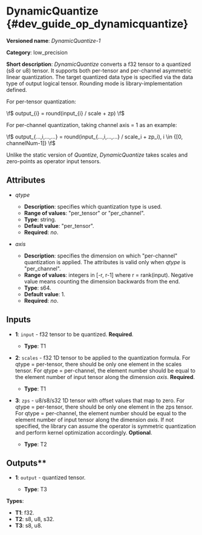 # DynamicQuantize {#dev_guide_op_dynamicquantize}

**Versioned name**: *DynamicQuantize-1*

**Category**: low_precision

**Short description**: *DynamicQuantize* converts a f32 tensor to a quantized
(s8 or u8) tensor. It supports both per-tensor and per-channel asymmetric linear
quantization. The target quantized data type is specified via the data type of
output logical tensor. Rounding mode is library-implementation defined.

For per-tensor quantization:

  \f$ output_{i} = round(input_{i} / scale + zp) \f$

For per-channel quantization, taking channel axis = 1 as an example:

   \f$ output_{...,i,...,...} = round(input_{...,i,...,...} / scale_i + zp_i),
    i \in {[0, channelNum-1]} \f$

Unlike the static version of *Quantize*, *DynamicQuantize* takes scales and
zero-points as operator input tensors.

## Attributes

* *qtype*

  * **Description**: specifies which quantization type is used.
  * **Range of values**: "per_tensor" or "per_channel".
  * **Type**: string.
  * **Default value**: "per_tensor".
  * **Required**: *no*.

* *axis*

  * **Description**: specifies the dimension on which "per-channel" quantization
    is applied. The attributes is valid only when *qtype* is "per_channel".
  * **Range of values**: integers in [-r, r-1] where r = rank(input). Negative
    value means counting the dimension backwards from the end.
  * **Type**: s64.
  * **Default value**: 1.
  * **Required**: *no*.

## Inputs

* **1**: ``input`` - f32 tensor to be quantized. **Required**.

  * **Type**: T1

* **2**: ``scales`` - f32 1D tensor to be applied to the quantization formula.
  For qtype = per-tensor, there should be only one element in the scales tensor.
  For qtype = per-channel, the element number should be equal to the element
  number of input tensor along the dimension *axis*. **Required**.

  * **Type**: T1

* **3**: ``zps`` - u8/s8/s32 1D tensor with offset values that map to zero. For
  qtype = per-tensor, there should be only one element in the zps tensor. For
  qtype = per-channel, the element number should be equal to the element number
  of input tensor along the dimension *axis*. If not specified, the library can
  assume the operator is symmetric quantization and perform kernel optimization
  accordingly. **Optional**.

  * **Type**: T2

## Outputs**

* **1**: ``output`` - quantized tensor.

  * **Type**: T3

**Types**:

* **T1**: f32.
* **T2**: s8, u8, s32.
* **T3**: s8, u8.
